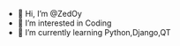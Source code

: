 - 👋 Hi, I’m @ZedOy
- 👀 I’m interested in Coding
- 🌱 I’m currently learning Python,Django,QT
<!---
ZedOy/ZedOy is a ✨ special ✨ repository because its `README.md` (this file) appears on your GitHub profile.
You can click the Preview link to take a look at your changes.
--->
